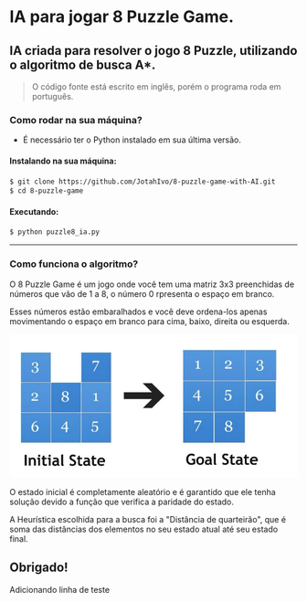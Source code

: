 # IA para jogar 8 Puzzle Game.

## IA criada para resolver o jogo 8 Puzzle, utilizando o algoritmo de busca A\*.

> O código fonte está escrito em inglês, porém o programa roda em português.

### Como rodar na sua máquina?

- É necessário ter o Python instalado em sua última versão.

#### Instalando na sua máquina:

```bash
$ git clone https://github.com/JotahIvo/8-puzzle-game-with-AI.git
$ cd 8-puzzle-game
```

#### Executando:

```bash
$ python puzzle8_ia.py
```

---

### Como funciona o algoritmo?

O 8 Puzzle Game é um jogo onde você tem uma matriz 3x3 preenchidas de números que vão de 1 a 8, o número 0 rpresenta o espaço em branco.

Esses números estão embaralhados e você deve ordena-los apenas movimentando o espaço em branco para cima, baixo, direita ou esquerda.

![exemplo](assets/ex.jpg)

O estado inicial é completamente aleatório e é garantido que ele tenha solução devido a função que verifica a paridade do estado.

A Heurística escolhida para a busca foi a "Distância de quarteirão", que é soma das distâncias dos elementos no seu estado atual até seu estado final.

## Obrigado!

Adicionando linha de teste

